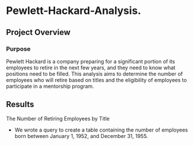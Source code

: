 # Pewlett-Hackard-Analysis.

## Project Overview

### Purpose

Pewlett Hackard is a company preparing for a significant portion of its employees to retire in the next few years, and they need to know what positions need to be filled. This analysis aims to determine the number of employees who will retire based on titles and the eligibility of employees to participate in a mentorship program.

## Results

The Number of Retiring Employees by Title

  - We wrote a query to create a table containing the number of employees born between January 1, 1952, and December 31, 1955.
